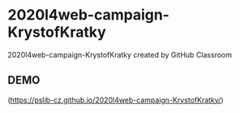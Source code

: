 # 2020l4web-campaign-KrystofKratky
2020l4web-campaign-KrystofKratky created by GitHub Classroom

## DEMO
(https://pslib-cz.github.io/2020l4web-campaign-KrystofKratky/)